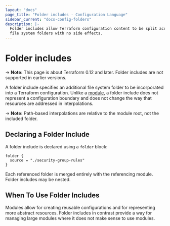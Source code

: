 ```yaml
---
layout: "docs"
page_title: "Folder includes - Configuration Language"
sidebar_current: "docs-config-folders"
description: |-
  Folder includes allow Terraform configuration content to be split across multiple
  file system folders with no side effects.
---
```


# Folder includes

-> **Note:** This page is about Terraform 0.12 and later. Folder includes are
not supported in earlier versions.

A folder include specifies an additional file system folder to be incorporated
into a Terraform configuration. Unlike a [module](./modules.html), a folder
include does not represent a configuration boundary and does not change the
way that resources are addressed in interpolations.

-> **Note:** Path-based interpolations are relative to the module root, not
the included folder.

## Declaring a Folder Include

A folder include is declared using a `folder` block:

```hcl
folder {
  source = "./security-group-rules"
}
```

Each referenced folder is merged entirely with the referencing module. Folder
includes may be nested.

## When To Use Folder Includes

Modules allow for creating reusable configurations and for representing more
abstract resources. Folder includes in contrast provide a way for managing
large modules where it does not make sense to use modules.